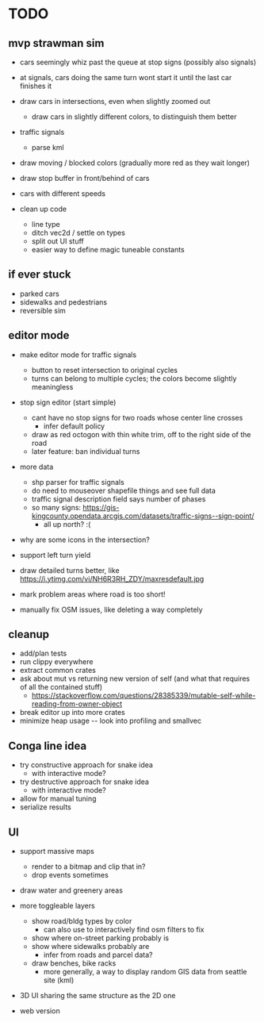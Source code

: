 # TODO

## mvp strawman sim

- cars seemingly whiz past the queue at stop signs (possibly also signals)
- at signals, cars doing the same turn wont start it until the last car finishes it
- draw cars in intersections, even when slightly zoomed out
	- draw cars in slightly different colors, to distinguish them better

- traffic signals
	- parse kml
- draw moving / blocked colors (gradually more red as they wait longer)
- draw stop buffer in front/behind of cars
- cars with different speeds
- clean up code
	- line type
	- ditch vec2d / settle on types
	- split out UI stuff
	- easier way to define magic tuneable constants

## if ever stuck

- parked cars
- sidewalks and pedestrians
- reversible sim

## editor mode

- make editor mode for traffic signals
	- button to reset intersection to original cycles
	- turns can belong to multiple cycles; the colors become slightly meaningless

- stop sign editor (start simple)
	- cant have no stop signs for two roads whose center line crosses
		- infer default policy
	- draw as red octogon with thin white trim, off to the right side of the road
	- later feature: ban individual turns

- more data
	- shp parser for traffic signals
	- do need to mouseover shapefile things and see full data
	- traffic signal description field says number of phases
	- so many signs: https://gis-kingcounty.opendata.arcgis.com/datasets/traffic-signs--sign-point/
		- all up north? :(

- why are some icons in the intersection?
- support left turn yield
- draw detailed turns better, like https://i.ytimg.com/vi/NH6R3RH_ZDY/maxresdefault.jpg
- mark problem areas where road is too short!
- manually fix OSM issues, like deleting a way completely

## cleanup

- add/plan tests
- run clippy everywhere
- extract common crates
- ask about mut vs returning new version of self (and what that requires of all the contained stuff)
	- https://stackoverflow.com/questions/28385339/mutable-self-while-reading-from-owner-object
- break editor up into more crates
- minimize heap usage -- look into profiling and smallvec

## Conga line idea

- try constructive approach for snake idea
	- with interactive mode?
- try destructive approach for snake idea
	- with interactive mode?
- allow for manual tuning
- serialize results

## UI

- support massive maps
	- render to a bitmap and clip that in?
	- drop events sometimes

- draw water and greenery areas

- more toggleable layers
	- show road/bldg types by color
		- can also use to interactively find osm filters to fix
	- show where on-street parking probably is
	- show where sidewalks probably are
		- infer from roads and parcel data?
	- draw benches, bike racks
		- more generally, a way to display random GIS data from seattle site (kml)

- 3D UI sharing the same structure as the 2D one
- web version
